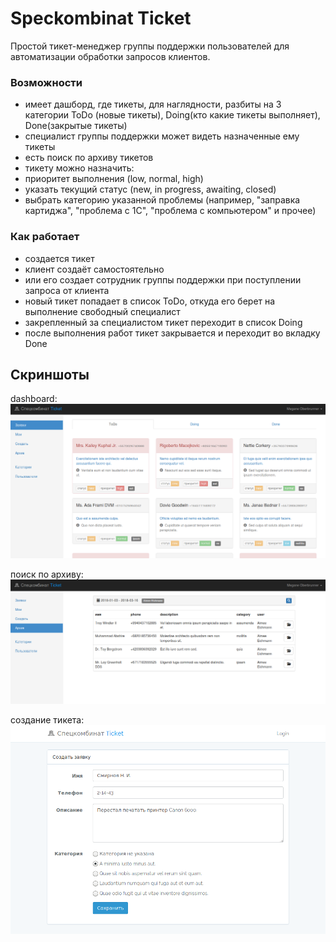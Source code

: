 # Speckombinat Ticket

Простой тикет-менеджер группы поддержки пользователей для автоматизации обработки запросов клиентов.

### Возможности

 * имеет дашборд, где тикеты, для наглядности, разбиты на 3 категории ToDo (новые тикеты), Doing(кто какие тикеты выполняет), Done(закрытые тикеты) 
 * специалист группы поддержки может видеть назначенные ему тикеты 
 * есть поиск по архиву тикетов
 * тикету можно назначить:
  * приоритет выполнения (low, normal, high)
  * указать текущий статус (new, in progress, awaiting, closed)
  * выбрать категорию указанной проблемы (например, "заправка картиджа", "проблема с 1С", "проблема с компьютером" и прочее)

### Как работает

 * создается тикет
  * клиент создаёт самостоятельно 
  * или его создает сотрудник группы поддержки при поступлении запроса от клиента
 * новый тикет попадает в список ToDo, откуда его берет на выполнение свободный специалист
 * закрепленный за специалистом тикет переходит в список Doing
 * после выполнения работ тикет закрывается и переходит во вкладку Done
 
## Скриншоты
 
dashboard:
![dashboard](tickets.png)

поиск по архиву:
![](archive.png)

создание тикета:
![](add.png)
